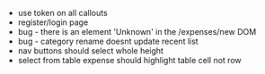 - use token on all callouts
- register/login page
- bug - there is an element 'Unknown' in the /expenses/new DOM
- bug - category rename doesnt update recent list
- nav buttons should select whole height
- select from table expense should highlight table cell not row